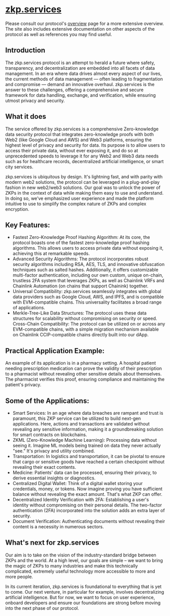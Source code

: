 # [zkp.services](https://zkp.services)

Please consult our protocol's [overview](https://zkp.services/docs) page for a more extensive overview. The site also includes extensive documentation on other aspects of the protocol as well as references you may find useful.

## Introduction

The zkp.services protocol is an attempt to herald a future where safety, transparency, and decentralization are embedded into all facets of data management. In an era where data drives almost every aspect of our lives, the current methods of data management — often leading to fragmentation and compromise — demand an innovative overhaul. zkp.services is the answer to these challenges, offering a comprehensive and secure framework for data handling, exchange, and verification, while ensuring utmost privacy and security.

## What it does

The service offered by zkp.services is a comprehensive Zero-knowledge data security protocol that integrates zero-knowledge proofs with both Web2 (like Google Cloud and AWS) and Web3 platforms, ensuring the highest level of privacy and security for data. Its purpose is to allow users to  access their private data, without ever exposing it, and do so at unprecedented speeds to leverage it for any Web2 and Web3 data needs such as for healthcare records, decentralized artificial intelligence, or smart city services.

zkp.services is ubiquitous by design. It's lightning fast, and with parity with modern web2 solutions, the protocol can be leveraged in a plug-and-play fashion in new web2/web3 solutions. Our goal was to unlock the power of ZKPs in the context of data while making them easy to use and understand. In doing so, we’ve emphasized user experience and made the platform intuitive to use to simplify the complex nature of ZKPs and complex encryption.

## Key Features:

- Fastest Zero-Knowledge Proof Hashing Algorithm: At its core, the protocol boasts one of the fastest zero-knowledge proof hashing algorithms. This allows users to access private data without exposing it, achieving this at remarkable speeds.
- Advanced Security Algorithms: The protocol incorporates robust security algorithms including RSA, AES, TLS, and innovative obfuscation techniques such as salted hashes. Additionally, it offers customizable multi-factor authentication, including our own custom, unique on-chain, trustless 2FA system that leverages ZKPs, as well as Chainlink VRFs and Chainlink Automation (on chains that support Chainink) together.
- Universal Compatibility: zkp.services seamlessly integrates with global data providers such as Google Cloud, AWS, and IPFS, and is compatible with EVM-compatible chains. This universality facilitates a broad range of applications.
- Merkle-Tree-Like Data Structures: The protocol uses these data structures for scalability without compromising on security or speed. 
Cross-Chain Compatibility: The protocol can be utilized on or across any EVM-compatible chains, with a simple migration mechanism available on Chainlink CCIP-compatible chains directly built into our dApp.

## Practical Application Example:

An example of its application is in a pharmacy setting. A hospital patient needing prescription medication can prove the validity of their prescription to a pharmacist without revealing other sensitive details about themselves. The pharmacist verifies this proof, ensuring compliance and maintaining the patient's privacy.

## Some of the Applications:

- Smart Services: In an age where data breaches are rampant and trust is paramount, this ZKP service can be utilized to build next-gen applications. Here, actions and transactions are validated without revealing any sensitive information, making it a groundbreaking solution for smart contracts on blockchains.
- ZKML (Zero-Knowledge Machine Learning): Processing data without seeing it. Imagine ML models being trained on data they never actually "see." It's privacy and utility combined.
- Transportation: In logistics and transportation, it can be pivotal to ensure that cargo or sensitive goods have reached a certain checkpoint without revealing their exact contents.
- Medicine: Patients' data can be processed, ensuring their privacy, to derive essential insights or diagnostics.
- Centralized Digital Wallet: Think of a digital wallet storing your credentials, money, or tokens. Now imagine proving you have sufficient balance without revealing the exact amount. That's what ZKP can offer.
- Decentralized Identity Verification with 2FA: Establishing a user's identity without compromising on their personal details. The two-factor authentication (2FA) incorporated into the solution adds an extra layer of security.
- Document Verification: Authenticating documents without revealing their content is a necessity in numerous sectors.

## What's next for zkp.services
Our aim is to take on the vision of the industry-standard bridge between ZKPs and the world. At a high level, our goals are simple – we want to bring the magic of ZKPs to many industries and make this technically complicated, extremely useful technology more accessible to more and more people.

In its current iteration, zkp.services is foundational to everything that is yet to come. Our next venture, in particular for example, involves decentralizing artificial intelligence. But for now, we want to focus on user experience, onboard developers and ensure our foundations are strong before moving into the next phase of our protocol.
